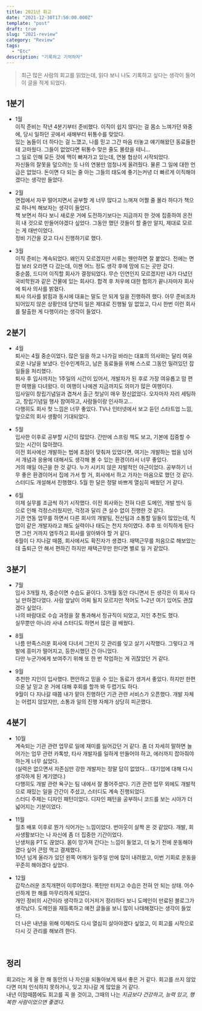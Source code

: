 ```yaml
---
title: 2021년 회고
date: "2021-12-30T17:50:00.000Z"
template: "post"
draft: true
slug: "2021-review"
category: "Review"
tags:
  - "Etc"
description: "기록하고 기억하자"
---
```


> 최근 많은 사람의 회고를 읽었는데, 읽다 보니 나도 기록하고 싶다는 생각이 들어 이 글을 적게 되었다.<br>


## 1분기
- 1월<br>
이직 준비는 작년 4분기부터 준비했다. 이직이 쉽지 않다는 걸 몸소 느껴가던 와중에, 당시 일하던 곳에서 새해부터 뒤통수를 맞았다.<br>
있는 놈들이 더 하다는 걸 느꼈고, 나를 믿고 그간 마음 터놓고 얘기해왔던 동료들한테 고마웠다. 그들이 없었다면 뒤통수 맞은 줄도 몰랐을 테니...<br>
그 일로 인해 모든 것에 맥이 빠져가고 있는데, 연봉 협상이 시작되었다. <br>
자신들의 잘못을 덮으려는 듯 나의 연봉만 엄청나게 올려줬다. 물론 그 일에 대한 언급은 없었다. 돈이면 다 되는 줄 아는 그들의 태도에 좋기는커녕 더 빠르게 이직해야겠다는 생각만 들었다.<br>

- 2월<br>
면접에서 자꾸 떨어지면서 공부할 게 너무 많다고 느껴져 어쩔 줄 몰라 하다가 책으로 하나씩 해보자는 생각이 들었다.<br>
책 보면서 하다 보니 새로운 거에 도전하기보다는 지금까지 한 것에 집중하여 온전히 내 것으로 만들어야겠다 싶었다. 그동안 했던 것들이 할 줄만 알지, 제대로 모르는 게 태반이었다.<br>
정비 기간을 갖고 다시 진행하기로 했다.<br>

- 3월<br>
이직 준비는 계속되었다. 왜인지 모르겠지만 서류는 웬만하면 잘 붙었다. 전에는 면접 보러 오라면 다 갔는데, 이젠 어느 정도 생각 후에 맘에 드는 곳만 갔다.<br>
중순쯤, 드디어 이직할 회사가 결정되었다. 무슨 인연인지 모르겠지만 내가 다녔던 국비학원과 같은 건물에 있는 회사다. 합격 후 처우에 대한 협의가 끝나자마자 회사에 퇴사 의사를 밝혔다.<br>
퇴사 의사를 밝힘과 동시에 대표는 말도 안 되게 일을 진행하려 했다. 아무 준비조차 되어있지 않은 상황인데 당연히 일은 제대로 진행될 일 없었고, 다시 한번 이런 회사를 탈출한 게 다행이라는 생각이 들었다.<br>

## 2분기
- 4월<br>
퇴사는 4월 중순이었다. 많은 일을 하고 나가길 바라는 대표의 의사와는 달리 여유로운 나날을 보냈다. 인수인계하고, 남은 동료들을 위해 스스로 그동안 밀려있던 잡일들을 처리했다. <br>
퇴사 후 입사까지는 1주일의 시간이 있어서, 개발자가 된 후로 가장 여유롭고 맘 편한 여행을 다녀왔다. 이 여행이 나에겐 지금까지도 의미가 많은 여행이다.<br>
입사일이 창립기념일과 겹쳐서 출근 첫날이 매우 정신없었다. 오자마자 자리 세팅하고, 창립기념일 행사 참여하고, 사람들이랑 인사하고...<br>
다행히도 회사 첫 느낌은 너무 좋았다. TV나 인터넷에서 보고 듣던 스타트업 느낌, 앞으로의 회사 생활이 기대되었다.<br>

- 5월<br>
입사한 이후로 공부할 시간이 많았다. 간만에 스프링 책도 보고, 기본에 집중할 수 있는 시간이 많아졌다.<br>
이전 회사에선 개발하는 법에 초점이 맞춰져 있었다면, 여기는 개발하는 법을 넘어서 개념과 응용에 대해서도 생각해 볼 수 있는 환경이라서 너무 좋았다.<br>
거의 매일 야근을 한 것 같다. 누가 시키지 않은 자발적인 야근이었다. 공부하기 너무 좋은 환경이어서 집에 가서 할 거, 회사에서 하고 가자는 마음으로 했던 것 같다.<br>
스터디도 개설해서 진행했다. 5월 한 달은 정말 바쁘게 열심히 배웠던 거 같다. <br>

- 6월<br>
이제 실무를 조금씩 하기 시작했다. 이전 회사와는 전혀 다른 도메인, 개발 방식 등으로 인해 걱정스러웠지만, 걱정과 달리 큰 실수 없이 진행한 것 같다.<br>
기관 연동 업무를 하면서 다른 회사의 개발팀, 전산팀과 소통할 일들이 많았는데, 직업이 같은 개발자라고 해도 실력이나 태도는 천지 차이였다. 추후 또 이직하게 된다면 그런 거까지 염두하고 회사를 알아봐야 할 거 같다.<br>
6월이 다 지나갈 때쯤, 회사에서도 확진자가 생겼다. 재택근무를 처음으로 해보았는데 출퇴근 안 해서 편하긴 하지만 재택근무만 한다면 별로 일 거 같았다. <br>

## 3분기

- 7월<br>
입사 3개월 차, 중순이면 수습도 끝이다. 3개월 동안 다니면서 든 생각은 이 회사 다닐 만하겠다였다. 사람 앞날이 어찌 될지 모르지만 적어도 1~2년 여기 있어도 괜찮겠다 싶었다.<br>
나의 바람대로 수습 과정을 잘 통과해서 정규직이 되었고, 지인 추천도 했다. <br>
실무뿐만 아니라 사내 스터디도 하면서 많은 걸 배웠다. <br>

- 8월<br>
나름 만족스러운 회사에 다녀서 그런지 깃 관리를 잊고 살기 시작했다. 그렇다고 개발에 흥미가 떨어지고, 등한시했던 건 아니었다.<br>
다만 누군가에게 보여주기 위해 또 한 번 작업하는 게 귀찮았던 거 같다. <br>

- 9월<br>
추천한 지인이 입사했다. 편안하고 믿을 수 있는 동료가 생겨서 좋았다. 하지만 한편으론 날 믿고 온 거에 대해 후회를 할까 봐 두렵기도 하다.<br>
9월이 다 지나갈 때쯤 내가 맡아 진행하던 기관 관련 서비스가 오픈했다. 개발 자체는 어렵지 않았지만, 소통과 일의 진행 자체가 상당히 피곤했다.<br>

## 4분기

- 10월<br>
계속되는 기관 관련 업무로 일에 재미를 잃어갔던 거 같다. 좀 더 자세히 말하면 늘어가는 업무 관련 카톡방, 타사 개발자를 일하게 만들어야 하고, 에러까지 잡아줘야 하는게 너무 싫었다.<br>
(실력은 없으면서 자존심만 강한 개발자는 정말 답이 없었다... 대기업에 대해 다시 생각하게 된 계기였다.)<br>
다행히도 개발 관련 욕구는 팀 내에서 잘 풀어주셨다. 기관 관련 업무 외에도 개발적으로 재밌는 일을 간간이 주셨고, 스터디도 계속 진행되었다.<br>
스터디 주제는 디자인 패턴이었다. 디자인 패턴을 공부하니 코드를 보는 시야가 더 넓어지는 기분이었다. <br>

- 11월<br>
월초 배포 이후로 뭔가 식어가는 느낌이었다. 번아웃이 살짝 온 것 같았다. 개발, 회사생활보다는 나 자신에 좀 더 집중한 기간이었다.<br>
난생처음 PT도 끊었다. 몸이 망가져 간다는 느낌이 들었고, 더 늦기 전에 운동해야겠다 싶어 큰맘 먹고 결제했다.<br>
10년 넘게 올라가 있던 왼쪽 어깨가 일주일 만에 많이 내려왔고, 이번 기회로 운동을 꾸준히 해야겠다 싶었다.<br>

- 12월<br>
갑작스러운 조직개편이 이루어졌다. 폭탄만 터지고 수습은 전혀 안 되는 상태. 어수선하게 한 해를 마무리하게 되었다.<br>
개인 정비의 시간이라 생각하고 이거저거 정리하다 보니 도메인이 만료된 블로그가 생각났다. 도메인을 재등록하고 예전 글들을 보니 많이 나태해졌다는 생각이 들었다.<br>
더 나은 내년을 위해 이제라도 다시 열심히 살아야겠다 싶었고, 이 회고를 시작으로 다시 깃 관리를 해보려 한다.<br>
<br>

## 정리
회고라는 게 올 한 해 동안의 나 자신을 되돌아보게 돼서 좋은 거 같다. 회고를 쓰지 않았다면 미처 인식하지 못하거나, 잊고 지나갈 게 많았을 거 같다.<br>
내년 이맘때쯤에도 회고를 꼭 쓸 것이고, 그때의 나는 *지금보다 건강하고, 능력 있고, 행복한 사람이었으면 좋겠다.*
